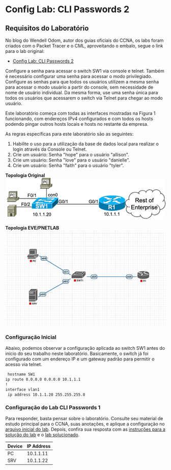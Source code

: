 # Config Lab: CLI Passwords 2

## Requisitos do Laboratório

No blog do Wendell Odom, autor dos guias oficiais do CCNA, os labs foram criados com o Packet Tracer e o CML, aproveitando o embalo, segue o link para o lab original:

- [Config Lab: CLI Passwords 2](https://www.certskills.com/clab102/)

Configure a senha para acessar o switch SW1 via console e telnet. Também é necessário configurar uma senha para acessar o modo privilegiado. Configure as senhas para que todos os usuários utilizem a mesma senha para acessar o modo usuário a partir do console, sem necessidade de nome de usuário individual. Da mesma forma, use uma senha única para todos os usuários que acessarem o switch via Telnet para chegar ao modo usuário.

Este laboratório começa com todas as interfaces mostradas na Figura 1 funcionando, com endereços IPv4 configurados e com todos os hosts podendo pingar outros hosts locais e hosts no restante da empresa.

As regras específicas para este laboratório são as seguintes:

1. Habilite o uso para a utilização da base de dados local para realizar o login através da Console ou Telnet.
2. Crie um usuário: Senha "hope" para o usuário "allison".
3. Crie um usuário: Senha "love" para o usuário "danielle".
4. Crie um usuário: Senha "faith" para o usuário "tyler".

**Topologia Original**
![Topologia Original](./assets/img/00-topology.png)

**Topologia EVE/PNETLAB**
![Topologia EVE/PNETLAB](./assets/img/01-topology.png)

### Configuração Inicial

Abaixo, podemos observar a configuração aplicada ao switch SW1 antes do início do seu trabalho neste laboratório. Basicamente, o switch já foi configurado com um endereço IP e um gateway padrão para permitir o acesso via telnet.

```cisco
 hostname SW1
ip route 0.0.0.0 0.0.0.0 10.1.1.1
!
interface vlan1
 ip address 10.1.1.20 255.255.255.0
```

### Configuração do Lab CLI Passwords 1

Para responder, basta pensar sobre o laboratório. Consulte seu material de estudo principal para o CCNA, suas anotações, e aplique a configuração no [arquivo inicial do lab](./assets/lab/17_config_lab_cli_passwords_2_inicial.zip). Depois, confira sua resposta com as [instruções para a solução do lab](./lab-solution.md) e o [lab solucionado](./assets/lab/17_config_lab_cli_passwords_2_resolvido).

| Device | IP Address|
| --- | --- |
| PC | 10.1.1.11 |
| SRV | 10.1.1.22 |
